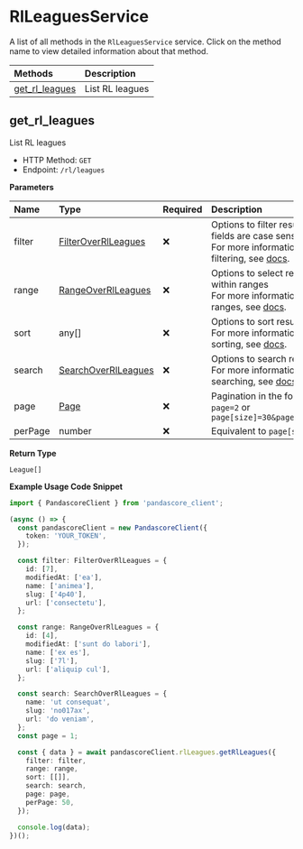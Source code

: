 # RlLeaguesService

A list of all methods in the `RlLeaguesService` service. Click on the method name to view detailed information about that method.

| Methods                           | Description     |
| :-------------------------------- | :-------------- |
| [get_rl_leagues](#get_rl_leagues) | List RL leagues |

## get_rl_leagues

List RL leagues

- HTTP Method: `GET`
- Endpoint: `/rl/leagues`

**Parameters**

| Name    | Type                                                    | Required | Description                                                                                                                                         |
| :------ | :------------------------------------------------------ | :------- | :-------------------------------------------------------------------------------------------------------------------------------------------------- |
| filter  | [FilterOverRlLeagues](../models/FilterOverRlLeagues.md) | ❌       | Options to filter results. String fields are case sensitive <br/>For more information on filtering, see [docs](/docs/filtering-and-sorting#filter). |
| range   | [RangeOverRlLeagues](../models/RangeOverRlLeagues.md)   | ❌       | Options to select results within ranges <br/>For more information on ranges, see [docs](/docs/filtering-and-sorting#range).                         |
| sort    | any[]                                                   | ❌       | Options to sort results <br/>For more information on sorting, see [docs](/docs/filtering-and-sorting#sort).                                         |
| search  | [SearchOverRlLeagues](../models/SearchOverRlLeagues.md) | ❌       | Options to search results <br/>For more information on searching, see [docs](/docs/filtering-and-sorting#search).                                   |
| page    | [Page](../models/Page.md)                               | ❌       | Pagination in the form of `page=2` or `page[size]=30&page[number]=2`                                                                                |
| perPage | number                                                  | ❌       | Equivalent to `page[size]`                                                                                                                          |

**Return Type**

`League[]`

**Example Usage Code Snippet**

```typescript
import { PandascoreClient } from 'pandascore_client';

(async () => {
  const pandascoreClient = new PandascoreClient({
    token: 'YOUR_TOKEN',
  });

  const filter: FilterOverRlLeagues = {
    id: [7],
    modifiedAt: ['ea'],
    name: ['animea'],
    slug: ['4p40'],
    url: ['consectetu'],
  };

  const range: RangeOverRlLeagues = {
    id: [4],
    modifiedAt: ['sunt do labori'],
    name: ['ex es'],
    slug: ['7l'],
    url: ['aliquip cul'],
  };

  const search: SearchOverRlLeagues = {
    name: 'ut consequat',
    slug: 'no017ax',
    url: 'do veniam',
  };
  const page = 1;

  const { data } = await pandascoreClient.rlLeagues.getRlLeagues({
    filter: filter,
    range: range,
    sort: [[]],
    search: search,
    page: page,
    perPage: 50,
  });

  console.log(data);
})();
```
